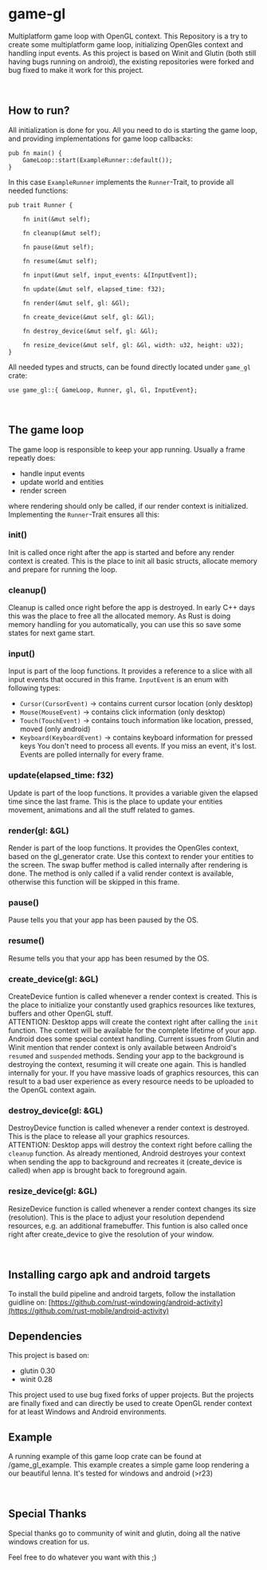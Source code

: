 # game-gl
Multiplatform game loop with OpenGL context. This Repository is a try to create some multiplatform game loop, initializing OpenGles context and handling input events. As this project is based on Winit and Glutin (both still having bugs running on android), the existing repositories were forked and bug fixed to make it work for this project.

<br>

## How to run?
All initialization is done for you. All you need to do is starting the game loop, and providing implementations for game loop callbacks:
```
pub fn main() {
    GameLoop::start(ExampleRunner::default());
}
```

In this case `ExampleRunner` implements the `Runner`-Trait, to provide all needed functions:
```
pub trait Runner {

    fn init(&mut self);

    fn cleanup(&mut self);

    fn pause(&mut self);

    fn resume(&mut self);

    fn input(&mut self, input_events: &[InputEvent]);

    fn update(&mut self, elapsed_time: f32);

    fn render(&mut self, gl: &Gl);

    fn create_device(&mut self, gl: &Gl);

    fn destroy_device(&mut self, gl: &Gl);

    fn resize_device(&mut self, gl: &Gl, width: u32, height: u32);
}
```

All needed types and structs, can be found directly located under `game_gl` crate:
```
use game_gl::{ GameLoop, Runner, gl, Gl, InputEvent};
```

<br>

## The game loop
The game loop is responsible to keep your app running. Usually a frame repeatly does:
* handle input events
* update world and entities
* render screen

where rendering should only be called, if our render context is initialized. Implementing the `Runner`-Trait ensures all this:
### init()
Init is called once right after the app is started and before any render context is created. This is the place to init all basic structs, allocate memory and prepare for running the loop.
### cleanup()
Cleanup is called once right before the app is destroyed. In early C++ days this was the place to free all the allocated memory. As Rust is doing memory handling for you automatically, you can use this so save some states for next game start.
### input()
Input is part of the loop functions. It provides a reference to a slice with all input events that occured in this frame. `InputEvent` is an enum with following types:
* `Cursor(CursorEvent)` -> contains current cursor location (only desktop)
* `Mouse(MouseEvent)` -> contains click information (only desktop)
* `Touch(TouchEvent)` -> contains touch information like location, pressed, moved (only android)
* `Keyboard(KeyboardEvent)` -> contains keyboard information for pressed keys
You don't need to process all events. If you miss an event, it's lost. Events are polled internally for every frame.
### update(elapsed_time: f32)
Update is part of the loop functions. It provides a variable given the elapsed time since the last frame. This is the place to update your entities movement, animations and all the stuff related to games.
### render(gl: &GL)
Render is part of the loop functions. It provides the OpenGles context, based on the gl_generator crate. Use this context to render your entities to the screen. The swap buffer method is called internally after rendering is done. The method is only called if a valid render context is available, otherwise this function will be skipped in this frame.
### pause()
Pause tells you that your app has been paused by the OS.
### resume()
Resume tells you that your app has been resumed by the OS.
### create_device(gl: &GL)
CreateDevice funtion is called whenever a render context is created. This is the place to initialize your constantly used graphics resources like textures, buffers and other OpenGL stuff. <br>
ATTENTION: Desktop apps will create the context right after calling the `init` function. The context will be available for the complete lifetime of your app. Android does some special context handling. Current issues from Glutin and Winit mention that render context is only available between Android's `resumed` and `suspended` methods. Sending your app to the background is destroying the context, resuming it will create one again. This is handled internally for your. If you have massive loads of graphics resources, this can result to a bad user experience as every resource needs to be uploaded to the OpenGL context again.
### destroy_device(gl: &GL)
DestroyDevice function is called whenever a render context is destroyed. This is the place to release all your graphics resources. <br>
ATTENTION: Desktop apps will destroy the context right before calling the `cleanup` function. As already mentioned, Android destroyes your context when sending the app to background and recreates it (create_device is called) when app is brought back to foreground again.
### resize_device(gl: &GL)
ResizeDevice function is called whenever a render context changes its size (resolution). This is the place to adjust your resolution dependend resources, e.g. an additional framebuffer. This funtion is also called once right after create_device to give the resolution of your window.

<br>

## Installing cargo apk and android targets
To install the build pipeline and android targets, follow the installation guidline on: 
[https://github.com/rust-windowing/android-activity](https://github.com/rust-mobile/android-activity)
<br>

## Dependencies
This project is based on:
* glutin 0.30
* winit 0.28

This project used to use bug fixed forks of upper projects. But the projects are finally fixed and can directly be used to create OpenGL render context for at least Windows and Android environments.
<br>

## Example
A running example of this game loop crate can be found at /game_gl_example. This example creates a simple game loop rendering a our beautiful lenna. It's tested for windows and android (>r23)

<br>

## Special Thanks
Special thanks go to community of winit and glutin, doing all the native windows creation for us.

Feel free to do whatever you want with this ;)
